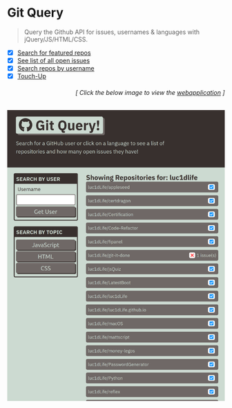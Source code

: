 # Git Query

> Query the Github API for issues, usernames & languages with jQuery/JS/HTML/CSS.

- [x] [Search for featured repos](https://github.com/MBrassey/GitQuery/issues/1)
- [x] [See list of all open issues](https://github.com/MBrassey/GitQuery/issues/2)
- [x] [Search repos by username](https://github.com/MBrassey/GitQuery/issues/3)
- [x] [Touch-Up](https://github.com/MBrassey/GitQuery/issues/4)
<h6><p align="right">[ Click the below image to view the <a href="https://MBrassey.github.io/GitQuery/">webapplication</a> ]</p></h6>

[<p align="center"><img src="assets/img/Preview.png">](https://MBrassey.github.io/GitQuery/)